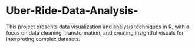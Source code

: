 # Uber-Ride-Data-Analysis-
This project presents data visualization and analysis techniques in R, with a focus on data cleaning, transformation, and creating insightful visuals for interpreting complex datasets.
